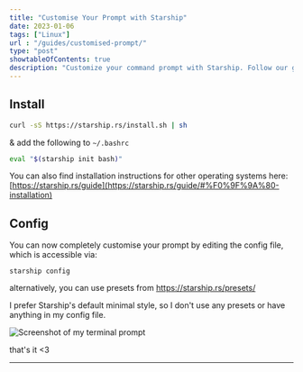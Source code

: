```yaml
---
title: "Customise Your Prompt with Starship"
date: 2023-01-06
tags: ["Linux"]
url : "/guides/customised-prompt/"
type: "post"
showtableOfContents: true
description: "Customize your command prompt with Starship. Follow our guide to personalize your prompt and enhance your terminal experience with ease"
---
```


## Install 
```bash
curl -sS https://starship.rs/install.sh | sh
```
& add the following to ```~/.bashrc```
```bash
eval "$(starship init bash)"
```

You can also find installation instructions for other operating systems here: [https://starship.rs/guide](https://starship.rs/guide/#%F0%9F%9A%80-installation)

## Config
You can now completely customise your prompt by editing the config file, which is accessible via:
```
starship config
```
alternatively, you can use presets from https://starship.rs/presets/

I prefer Starship's default minimal style, so I don't use any presets or have anything in my config file.

![Screenshot of my terminal prompt](/img/guides/2023/customised-prompt/2022.png)

that's it <3

----
  